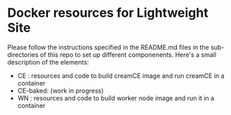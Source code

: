 # Docker resources for Lightweight Site
Please follow the instructions specified in the README.md files in the sub-directories of this repo to set up different componenents. Here's a small description of the elements:

- CE : resources and code to build creamCE image and run creamCE in a container
- CE-baked: (work in progress)
- WN : resources and code to build worker node image and run it in a container
